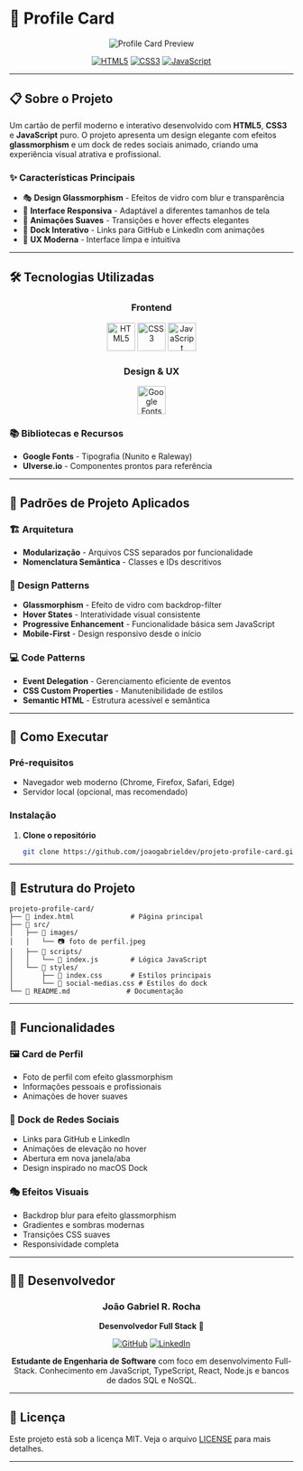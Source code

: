 # 🎨 Profile Card

<div align="center">

![Profile Card Preview](https://img.shields.io/badge/Profile%20Card-Interactive%20UI-blue?style=for-the-badge&logo=github)

[![HTML5](https://img.shields.io/badge/HTML5-E34F26?style=for-the-badge&logo=html5&logoColor=white)](https://developer.mozilla.org/pt-BR/docs/Web/HTML)
[![CSS3](https://img.shields.io/badge/CSS3-1572B6?style=for-the-badge&logo=css3&logoColor=white)](https://developer.mozilla.org/pt-BR/docs/Web/CSS)
[![JavaScript](https://img.shields.io/badge/JavaScript-F7DF1E?style=for-the-badge&logo=javascript&logoColor=black)](https://developer.mozilla.org/pt-BR/docs/Web/JavaScript)

</div>

---

## 📋 Sobre o Projeto

Um cartão de perfil moderno e interativo desenvolvido com **HTML5**, **CSS3** e **JavaScript** puro. O projeto apresenta um design elegante com efeitos **glassmorphism** e um dock de redes sociais animado, criando uma experiência visual atrativa e profissional.

### ✨ Características Principais

- 🎭 **Design Glassmorphism** - Efeitos de vidro com blur e transparência
- 🎯 **Interface Responsiva** - Adaptável a diferentes tamanhos de tela
- 🎨 **Animações Suaves** - Transições e hover effects elegantes
- 🔗 **Dock Interativo** - Links para GitHub e LinkedIn com animações
- 📱 **UX Moderna** - Interface limpa e intuitiva

---

## 🛠️ Tecnologias Utilizadas

<div align="center">

### Frontend
<img src="https://cdn.jsdelivr.net/gh/devicons/devicon/icons/html5/html5-original.svg" width="50" height="50" alt="HTML5"/>
<img src="https://cdn.jsdelivr.net/gh/devicons/devicon/icons/css3/css3-original.svg" width="50" height="50" alt="CSS3"/>
<img src="https://cdn.jsdelivr.net/gh/devicons/devicon/icons/javascript/javascript-original.svg" width="50" height="50" alt="JavaScript"/>

### Design & UX
<img src="https://cdn.simpleicons.org/googlefonts/FF6B6B" width="50" height="50" alt="Google Fonts"/>


</div>

### 📚 Bibliotecas e Recursos

- **Google Fonts** - Tipografia (Nunito e Raleway)
- **UIverse.io** - Componentes prontos para referência

---

## 🎯 Padrões de Projeto Aplicados

### 🏗️ Arquitetura

- **Modularização** - Arquivos CSS separados por funcionalidade
- **Nomenclatura Semântica** - Classes e IDs descritivos

### 🎨 Design Patterns

- **Glassmorphism** - Efeito de vidro com backdrop-filter
- **Hover States** - Interatividade visual consistente
- **Progressive Enhancement** - Funcionalidade básica sem JavaScript
- **Mobile-First** - Design responsivo desde o início

### 💻 Code Patterns

- **Event Delegation** - Gerenciamento eficiente de eventos
- **CSS Custom Properties** - Manutenibilidade de estilos
- **Semantic HTML** - Estrutura acessível e semântica

---

## 🚀 Como Executar

### Pré-requisitos

- Navegador web moderno (Chrome, Firefox, Safari, Edge)
- Servidor local (opcional, mas recomendado)

### Instalação

1. **Clone o repositório**
   ```bash
   git clone https://github.com/joaogabrieldev/projeto-profile-card.git
   ```

---

## 📁 Estrutura do Projeto

```
projeto-profile-card/
├── 📄 index.html              # Página principal
├── 📁 src/
│   ├── 📁 images/
│   │   └── 📷 foto de perfil.jpeg
│   ├── 📁 scripts/
│   │   └── 📜 index.js        # Lógica JavaScript
│   └── 📁 styles/
│       ├── 📄 index.css       # Estilos principais
│       └── 📄 social-medias.css # Estilos do dock
└── 📄 README.md              # Documentação
```

---

## 🎨 Funcionalidades

### 🖼️ Card de Perfil
- Foto de perfil com efeito glassmorphism
- Informações pessoais e profissionais
- Animações de hover suaves

### 🔗 Dock de Redes Sociais
- Links para GitHub e LinkedIn
- Animações de elevação no hover
- Abertura em nova janela/aba
- Design inspirado no macOS Dock

### 🎭 Efeitos Visuais
- Backdrop blur para efeito glassmorphism
- Gradientes e sombras modernas
- Transições CSS suaves
- Responsividade completa

---

## 👨‍💻 Desenvolvedor

<div align="center">

### João Gabriel R. Rocha

**Desenvolvedor Full Stack** 🚀

[![GitHub](https://img.shields.io/badge/GitHub-100000?style=for-the-badge&logo=github&logoColor=white)](https://github.com/joaogabrieldev)
[![LinkedIn](https://img.shields.io/badge/LinkedIn-0077B5?style=for-the-badge&logo=linkedin&logoColor=white)](https://www.linkedin.com/in/joaogabrielrocha/)

**Estudante de Engenharia de Software** com foco em desenvolvimento Full-Stack. Conhecimento em JavaScript, TypeScript, React, Node.js e bancos de dados SQL e NoSQL.

</div>

---

## 📄 Licença

Este projeto está sob a licença MIT. Veja o arquivo [LICENSE](LICENSE) para mais detalhes.

---

